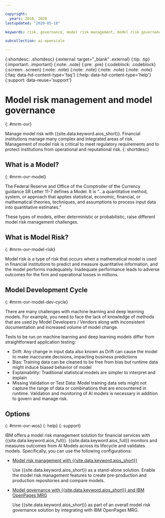 ```yaml
---

copyright:
  years: 2018, 2020
lastupdated: "2020-05-18"

keywords: risk, governance, model risk management, model risk governance

subcollection: ai-openscale

---
```


{:shortdesc: .shortdesc}
{:external: target="_blank" .external}
{:tip: .tip}
{:important: .important}
{:note: .note}
{:pre: .pre}
{:codeblock: .codeblock}
{:screen: .screen}
{:note: .note}
{:note: .note}
{:note: .note}
{:note: .note}
{:faq: data-hd-content-type='faq'}
{:help: data-hd-content-type='help'}
{:support: data-reuse='support'}


# Model risk management and model governance
{: #mrm-ovr}

Manage model risk with {{site.data.keyword.aios_short}}. Financial institutions manage many complex and integrated areas of risk. Management of model risk is critical to meet regulatory requirements and to protect institutions from operational and reputational risk.
{: shortdesc}

## What is a Model?
{: #mrm-ovr-model}

The Federal Reserve and Office of the Comptroller of the Currency guidance SR Letter 11-7 defines a Model. It is “…a quantitative method, system, or approach that applies statistical, economic, financial, or mathematical theories, techniques, and assumptions to process input data into quantitative estimates.” 

These types of models, either deterministic or probabilistic, raise different model risk management challenges.

## What is Model Risk? 
{: #mrm-ovr-model-risk}

Model risk is a type of risk that occurs when a mathematical model is used in financial institutions to predict and measure quantitative information, and the model performs inadequately. Inadequate performance leads to adverse outcomes for the firm and operational losses in millions. 

## Model Development Cycle
{: #mrm-ovr-model-dev-cycle}

There are many challenges with machine learning and deep learning models. For example, you need to face the lack of knowledge of methods that are used by Model Developers / Vendors along with inconsistent documentation and increased volume of model change.

Tests to be run on machine learning and deep learning models differ from straightforward application testing: 

- Drift: Any change in input data also known as Drift can cause the model to make inaccurate decisions, impacting business predictions
- Bias: Training data can be cleaned to be free from bias but runtime data might induce biased behavior of model 
- Explainability: Traditional statistical models are simpler to interpret and explain 
- Missing Validation or Test Data: Model training data sets might not capture the range of data or combinations that are encountered in runtime. Validation and monitoring of AI models is necessary in addition to govern and manage risk.

## Options
{: #mrm-ovr-wos}
{: help} 
{: support}

IBM offers a model risk management solution for financial services with {{site.data.keyword.aios_full}}. {{site.data.keyword.aios_full}} monitors and measures outcomes from AI Models across its lifecycle and validates models. Specifically, you can use the following configurations:

- [Model risk management with {{site.data.keyword.aios_short}}](/docs/ai-openscale?topic=ai-openscale-mrm-risk-wos-only)

  Use {{site.data.keyword.aios_short}} as a stand-alone solution. Enable the model risk management features to create pre-production and production repositories and compare models.

- [Model governance with {{site.data.keyword.aios_short}} and IBM OpenPages MRG](/docs/ai-openscale?topic=ai-openscale-mrm-risk-openpages-mrg)
  
  Use {{site.data.keyword.aios_short}} as part of an overall model risk governance solution by integrating with IBM OpenPages MRG.

